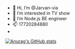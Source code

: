 - 👋 Hi, I’m @Jarvan-via
- 👀 I’m interested in TV show
- 🌱 I’m  Node.js BE engineer
- 📫 17720284880
- 
[![Anurag's GitHub stats](https://github-readme-stats.vercel.app/api?username=Jarvan-via&count_private=true&show_icons=true&theme=radical)](https://github.com/anuraghazra/github-readme-stats)

